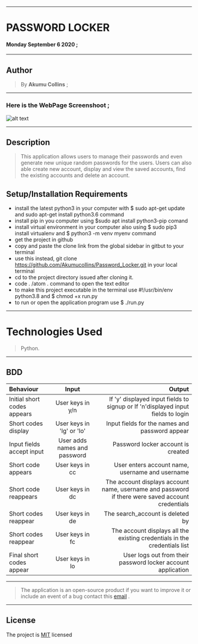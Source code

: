 ***

# PASSWORD LOCKER

#### **Monday September 6 2020** ;

***

## Author
> By **Akumu Collins** ;

***

### Here is the **WebPage Screenshoot** ;

![alt text](src/assets/img/Screen_shot.png)

---

## Description
> This application  allows users to  manage their passwords and even generate new unique random passwords for the users. Users can also able create new account, display and view the saved accounts, find the existing accounts and delete an account.

## Setup/Installation Requirements
* install the latest python3 in your computer with $ sudo apt-get update and sudo apt-get install python3.6 command
* install pip in you computer using $sudo apt install python3-pip comand
* install virtual environment in your computer also using $ sudo pip3 install virtualenv and $ python3 -m venv myenv command
* get the project in github
* copy and  paste the clone link from the global sidebar in gitbut to your terminal
* use this instead, git clone https://github.com/Akumucollins/Password_Locker.git in your local terminal
* cd to the project directory issued after cloning it.
* code . /atom . command  to open the text editor
* to make this project executable in the terminal use  #!/usr/bin/env python3.8 and $ chmod +x run.py
* to run or open the application program use $ ./run.py

---

# Technologies Used

> Python.

***

## BDD
| Behaviour            | Input          | Output        |
| :---                 |     :---:      |          ---: |
| Initial short codes appears  |  User keys in y/n  |   If 'y' displayed input fields to signup or If  'n'displayed  input fields to login   |
| Short codes display  |  User keys in 'lg' or 'lo'  |   Input fields for the names and password appear    |
| Input fields accept input| User adds names and password  | Password locker account is created     |
| Short code appears    |    User keys in cc     |  User enters account name, username and username   |
| Short code reappears    |    User keys in dc     |  The account displays account name, username and password if there were saved account credentials   |
| Short codes reappear   |    User keys in de  |   The search_account is deleted by   |
|  Short codes reappear |  User keys in fc    | The account displays all the existing credentials in the credentials list    |
| Final short codes appear   |     User keys in lo |  User logs out from their password locker account application   |

---

>The application is an open-source product if you  want to improve it or include an event of a bug  contact this
> [email](akumucollins001@gmail.com) .

***

## License
The project is [MIT](LICENSE) licensed 